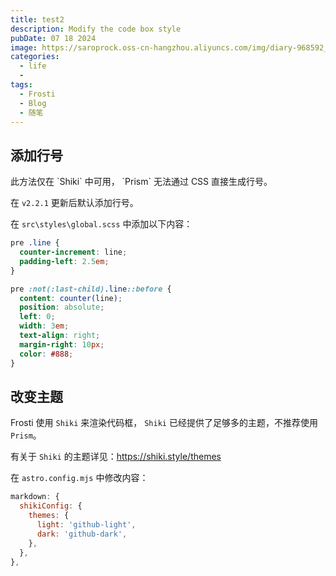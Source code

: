```yaml
---
title: test2
description: Modify the code box style
pubDate: 07 18 2024
image: https://saroprock.oss-cn-hangzhou.aliyuncs.com/img/diary-968592_1280.jpg
categories:
  - life
  - 
tags:
  - Frosti
  - Blog
  - 随笔
---
```



## 添加行号

<Warning>
  此方法仅在 `Shiki` 中可用， `Prism` 无法通过 CSS 直接生成行号。
</Warning>

<Info>在 `v2.2.1` 更新后默认添加行号。</Info>

在 `src\styles\global.scss` 中添加以下内容：

```scss
pre .line {
  counter-increment: line;
  padding-left: 2.5em;
}

pre :not(:last-child).line::before {
  content: counter(line);
  position: absolute;
  left: 0;
  width: 3em;
  text-align: right;
  margin-right: 10px;
  color: #888;
}
```

## 改变主题

Frosti 使用 `Shiki` 来渲染代码框， `Shiki` 已经提供了足够多的主题，不推荐使用 `Prism`。

有关于 `Shiki` 的主题详见：https://shiki.style/themes

在 `astro.config.mjs` 中修改内容：

```js
markdown: {
  shikiConfig: {
    themes: {
      light: 'github-light',
      dark: 'github-dark',
    },
  },
},
```
